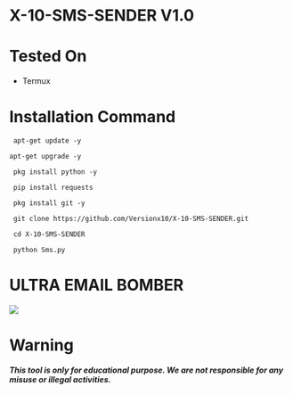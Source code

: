 # X-10-SMS-SENDER V1.0

# Tested On
- Termux

# Installation Command

```console
 apt-get update -y
```
```console
apt-get upgrade -y
```
```console
 pkg install python -y
```
```console
 pip install requests
```

```console
 pkg install git -y
```
```console
 git clone https://github.com/Versionx10/X-10-SMS-SENDER.git
```
```console
 cd X-10-SMS-SENDER
```
```console
 python Sms.py
```

# ULTRA EMAIL BOMBER 
![](Screenshot.png)

# Warning
***This tool is only for educational purpose. We are not responsible for any misuse or illegal activities.***
